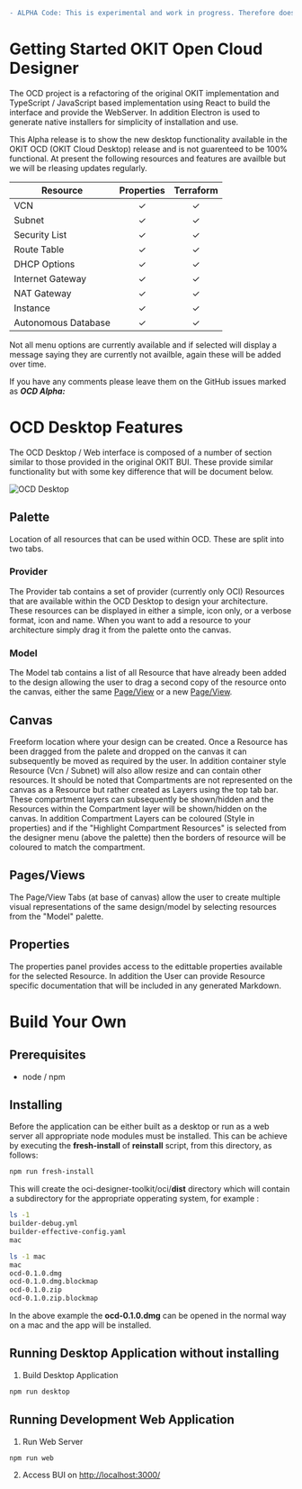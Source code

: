 ```diff
- ALPHA Code: This is experimental and work in progress. Therefore does not provide all the functionality in OKIT.
```

# Getting Started OKIT Open Cloud Designer

The OCD project is a refactoring of the original OKIT implementation and TypeScript / JavaScript 
based implementation using React to build the interface and provide the WebServer. In addition
Electron is used to generate native installers for simplicity of installation and use.

This Alpha release is to show the new desktop functionality available in the OKIT OCD (OKIT Cloud Desktop) release and is not
guarenteed to be 100% functional. At present the following resources and features are availble but we will be rleasing updates 
regularly.

| Resource            | Properties | Terraform |
| ------------------- | :--------: | :-------: |
| VCN                 | &check;    | &check;   |
| Subnet              | &check;    | &check;   |
| Security List       | &check;    | &check;   |
| Route Table         | &check;    | &check;   |
| DHCP Options        | &check;    | &check;   |
| Internet Gateway    | &check;    | &check;   |
| NAT Gateway         | &check;    | &check;   |
| Instance            | &check;    | &check;   |
| Autonomous Database | &check;    | &check;   |

Not all menu options are currently available and if selected will display a message saying they are currently not availble,
again these will be added over time.

If you have any comments please leave them on the GitHub issues marked as ___OCD Alpha:___

# OCD Desktop Features 

The OCD Desktop / Web interface is composed of a number of section similar to those provided in the original OKIT BUI. These 
provide similar functionality but with some key difference that will be document below.

![OCD Desktop](https://github.com/oracle/oci-designer-toolkit/blob/nightly/ocd/images/OcdDesktop.png)

## Palette

Location of all resources that can be used within OCD. These are split into two tabs.

### Provider

The Provider tab contains a set of provider (currently only OCI) Resources that are available within the OCD Desktop to design your architecture. These resources can be displayed in either a simple, icon only, or a verbose format, icon and name. When you want to add a resource to your architecture simply drag it from the palette onto the canvas.

### Model

The Model tab contains a list of all Resource that have already been added to the design allowing the user to drag a second copy of the resource onto the canvas, either the 
same [Page/View](#pagesviews) or a new [Page/View](#pagesviews).

## Canvas

Freeform location where your design can be created. Once a Resource has been dragged from the palete and dropped on the canvas it can subsequently be moved as required by the user. In addition container style Resource (Vcn / Subnet) will also allow resize and can contain other resources. It should be noted that Compartments are not represented on the
canvas as a Resource but rather created as Layers using the top tab bar. These compartment layers can subsequently be shown/hidden and the Resources within the Compartment layer will be shown/hidden on the canvas. In addition Compartment Layers can be coloured (Style in properties) and if the "Highlight Compartment Resources" is selected from the designer menu (above the palette) 
then the borders of resource will be coloured to match the compartment.

## Pages/Views

The Page/View Tabs (at base of canvas) allow the user to create multiple visual representations of the same design/model by selecting resources from the "Model" palette.

## Properties

The properties panel provides access to the edittable properties available for the selected Resource. In addition the User can provide Resource specific documentation that will be included in any generated Markdown.

# Build Your Own

## Prerequisites

- node / npm

## Installing
Before the application can be either built as a desktop or run as a web server all appropriate node modules must be 
installed. This can be achieve by executing the __fresh-install__ of __reinstall__ script, from this directory, as follows:

``` bash
npm run fresh-install
```

This will create the oci-designer-toolkit/oci/__dist__ directory which will contain a subdirectory for the appropriate opperating system, for example :

```bash
ls -1
builder-debug.yml
builder-effective-config.yaml
mac

ls -1 mac
mac
ocd-0.1.0.dmg
ocd-0.1.0.dmg.blockmap
ocd-0.1.0.zip
ocd-0.1.0.zip.blockmap
```

In the above example the **ocd-0.1.0.dmg** can be opened in the normal way on a mac and the app will be installed.

## Running Desktop Application without installing

1. Build Desktop Application
```bash
npm run desktop
```

## Running Development Web Application

1. Run Web Server
```bash
npm run web
```
2. Access BUI on [http://localhost:3000/](http://localhost:3000/)



